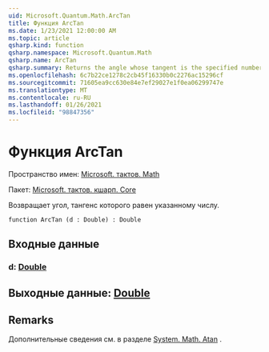 ```yaml
---
uid: Microsoft.Quantum.Math.ArcTan
title: Функция ArcTan
ms.date: 1/23/2021 12:00:00 AM
ms.topic: article
qsharp.kind: function
qsharp.namespace: Microsoft.Quantum.Math
qsharp.name: ArcTan
qsharp.summary: Returns the angle whose tangent is the specified number.
ms.openlocfilehash: 6c7b22ce1278c2cb45f16330b0c2276ac15296cf
ms.sourcegitcommit: 71605ea9cc630e84e7ef29027e1f0ea06299747e
ms.translationtype: MT
ms.contentlocale: ru-RU
ms.lasthandoff: 01/26/2021
ms.locfileid: "98847356"
---
```

# <a name="arctan-function"></a>Функция ArcTan

Пространство имен: [Microsoft. тактов. Math](xref:Microsoft.Quantum.Math)

Пакет: [Microsoft. тактов. кшарп. Core](https://nuget.org/packages/Microsoft.Quantum.QSharp.Core)


Возвращает угол, тангенс которого равен указанному числу.

```qsharp
function ArcTan (d : Double) : Double
```


## <a name="input"></a>Входные данные

### <a name="d--double"></a>d: [Double](xref:microsoft.quantum.lang-ref.double)





## <a name="output--double"></a>Выходные данные: [Double](xref:microsoft.quantum.lang-ref.double)



## <a name="remarks"></a>Remarks

Дополнительные сведения см. в разделе [System. Math. Atan](https://docs.microsoft.com/dotnet/api/system.math.atan) .